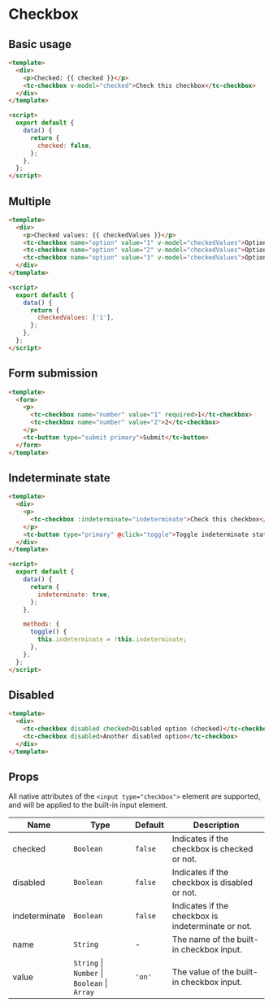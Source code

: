 # Checkbox

## Basic usage

```html
<template>
  <div>
    <p>Checked: {{ checked }}</p>
    <tc-checkbox v-model="checked">Check this checkbox</tc-checkbox>
  </div>
</template>

<script>
  export default {
    data() {
      return {
        checked: false,
      };
    },
  };
</script>
```

## Multiple

```html
<template>
  <div>
    <p>Checked values: {{ checkedValues }}</p>
    <tc-checkbox name="option" value="1" v-model="checkedValues">Option 1</tc-checkbox>
    <tc-checkbox name="option" value="2" v-model="checkedValues">Option 2</tc-checkbox>
    <tc-checkbox name="option" value="3" v-model="checkedValues">Option 3</tc-checkbox>
  </div>
</template>

<script>
  export default {
    data() {
      return {
        checkedValues: ['1'],
      };
    },
  };
</script>
```

## Form submission

```html
<template>
  <form>
    <p>
      <tc-checkbox name="number" value="1" required>1</tc-checkbox>
      <tc-checkbox name="number" value="2">2</tc-checkbox>
    </p>
    <tc-button type="submit primary">Submit</tc-button>
  </form>
</template>
```

## Indeterminate state

```html
<template>
  <div>
    <p>
      <tc-checkbox :indeterminate="indeterminate">Check this checkbox</tc-checkbox>
    </p>
    <tc-button type="primary" @click="toggle">Toggle indeterminate state</tc-button>
  </div>
</template>

<script>
  export default {
    data() {
      return {
        indeterminate: true,
      };
    },

    methods: {
      toggle() {
        this.indeterminate = !this.indeterminate;
      },
    },
  };
</script>
```

## Disabled

```html
<template>
  <div>
    <tc-checkbox disabled checked>Disabled option (checked)</tc-checkbox>
    <tc-checkbox disabled>Another disabled option</tc-checkbox>
  </div>
</template>
```

## Props

All native attributes of the `<input type="checkbox">` element are supported, and will be applied to the built-in input element.

| Name | Type | Default | Description |
| --- | --- | --- | --- |
| checked | `Boolean` | `false` | Indicates if the checkbox is checked or not. |
| disabled | `Boolean` | `false` | Indicates if the checkbox is disabled or not. |
| indeterminate | `Boolean` | `false` | Indicates if the checkbox is indeterminate or not. |
| name | `String` | - | The name of the built-in checkbox input. |
| value | `String` \| `Number` \| `Boolean` \| `Array` | `'on'` | The value of the built-in checkbox input. |
